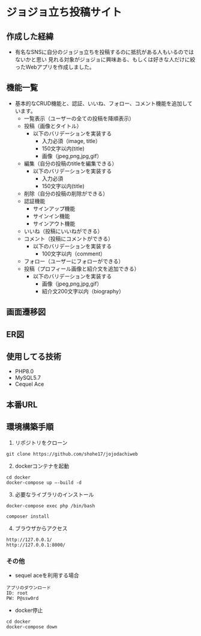 # ジョジョ立ち投稿サイト

## 作成した経緯
- 有名なSNSに自分のジョジョ立ちを投稿するのに抵抗がある人もいるのではないかと思い
  見れる対象がジョジョに興味ある、もしくは好きな人だけに絞ったWebアプリを作成しました。
  
## 機能一覧
- 基本的なCRUD機能と、認証、いいね、フォロー、コメント機能を追加しています。
  - 一覧表示（ユーザーの全ての投稿を降順表示）
  - 投稿（画像とタイトル）
    - 以下のバリデーションを実装する
      - 入力必須（image, title）
      - 150文字以内(title)
      - 画像（jpeg,png,jpg,gif）
  - 編集（自分の投稿のtitleを編集できる）
    - 以下のバリデーションを実装する
      - 入力必須
      - 150文字以内(title)
  - 削除（自分の投稿の削除ができる）
  - 認証機能
    - サインアップ機能
    - サインイン機能
    - サインアウト機能
  - いいね（投稿にいいねができる）
  - コメント（投稿にコメントができる）
    - 以下のバリデーションを実装する
      - 100文字以内（comment）
  - フォロー（ユーザーにフォローができる）
  - 投稿（プロフィール画像と紹介文を追加できる）
    - 以下のバリデーションを実装する
      - 画像（jpeg,png,jpg,gif）
      - 紹介文200文字以内（biography）

## 画面遷移図

## ER図

## 使用してる技術
- PHP8.0
- MySQL5.7
- Cequel Ace

## 本番URL

## 環境構築手順

1. リポジトリをクローン
```
git clone https://github.com/shohe17/jojodachiweb
```

2. dockerコンテナを起動
```
cd docker
docker-compose up —-build -d
```

3. 必要なライブラリのインストール
```
docker-compose exec php /bin/bash

composer install
```

4. ブラウザからアクセス
```
http://127.0.0.1/
http://127.0.0.1:8000/
```

### その他
- sequel aceを利用する場合
```
アプリのダウンロード
ID: root
PW: P@ssw0rd
```

- docker停止
```
cd docker
docker-compose down
```

<!-- - ライブラリの導入
  1. phpのコンテナに入る
  ```
  docker-compose exec php /bin/bash
  ```

  2. composerを使用してインストール
  ```
  composer require {Owner/Library}
  ``` -->
